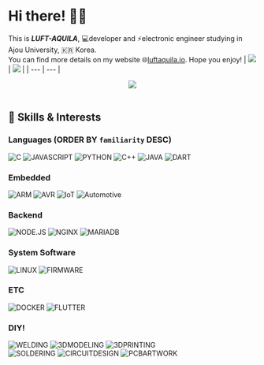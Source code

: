 # Hi there! 🙋‍♂️
This is _**LUFT-AQUILA**_, 💻developer and ⚡electronic engineer studying in Ajou University, 🇰🇷 Korea.  
You can find more details on my website 🌐[luftaquila.io](https://luftaquila.io). Hope you enjoy!
| <img src="https://github-readme-stats.vercel.app/api?username=luftaquila&show_icons=true&include_all_commits=true"> | <img src="https://github-readme-stats.vercel.app/api/top-langs/?username=luftaquila&hide=html,css,scss,AutoHotKey,batchfile,powershell&langs_count=4"> |
| --- | --- |

<div align="center">
    <a href="https://github.com/luftaquila?tab=followers"><img src="https://img.shields.io/github/followers/luftaquila.svg?style=social&label=Follow&maxAge=z"></a>
</div>
<br>

## 🚀 Skills & Interests
### Languages (ORDER BY `familiarity` DESC)
![C](https://img.shields.io/badge/C-00599C?style=for-the-badge&logo=c&logoColor=white)
![JAVASCRIPT](https://img.shields.io/badge/JavaScript-323330?style=for-the-badge&logo=javascript&logoColor=F7DF1E)
![PYTHON](https://img.shields.io/badge/Python-3776AB?style=for-the-badge&logo=python&logoColor=white)
![C++](https://img.shields.io/badge/C%2B%2B-00599C?style=for-the-badge&logo=c%2B%2B&logoColor=white)
![JAVA](https://img.shields.io/badge/Java-ED8B00?style=for-the-badge&logo=oracle&logoColor=white)
![DART](https://img.shields.io/badge/Dart-0175C2?style=for-the-badge&logo=dart&logoColor=white)

### Embedded
![ARM](https://img.shields.io/badge/arm-0091BD?style=for-the-badge&logo=arm&logoColor=white)
![AVR](https://img.shields.io/badge/avr-00979D?style=for-the-badge&logo=Arduino&logoColor=white)
![IoT](https://img.shields.io/badge/IoT-E7352C?style=for-the-badge&logo=esphome&logoColor=white)
![Automotive](https://img.shields.io/badge/automotive-30B980?style=for-the-badge&logo=Minutemailer&logoColor=white)

### Backend
![NODE.JS](https://img.shields.io/badge/Node.js-339933?style=for-the-badge&logo=nodedotjs&logoColor=white)
![NGINX](https://img.shields.io/badge/Nginx-009639?style=for-the-badge&logo=nginx&logoColor=white)
![MARIADB](https://img.shields.io/badge/MariaDB-003545?style=for-the-badge&logo=mariadb&logoColor=white) 

### System Software
![LINUX](https://img.shields.io/badge/LINUX-FCC624?style=for-the-badge&logo=linux&logoColor=black)
![FIRMWARE](https://img.shields.io/badge/Firmware-556472?style=for-the-badge&logo=figshare&logoColor=white)

### ETC
![DOCKER](https://img.shields.io/badge/Docker-2CA5E0?style=for-the-badge&logo=docker&logoColor=white) 
![FLUTTER](https://img.shields.io/badge/Flutter-02569B?style=for-the-badge&logo=flutter&logoColor=white)

### DIY!
![WELDING](https://img.shields.io/badge/WELDING-324FFF?style=for-the-badge&logo=Lit&logoColor=white) 
![3DMODELING](https://img.shields.io/badge/3D%20MODELING-E7352C?style=for-the-badge&logo=Autodesk&logoColor=white) 
![3DPRINTING](https://img.shields.io/badge/3D%20PRINTING-137CBD?style=for-the-badge&logo=Blueprint&logoColor=white)<br>
![SOLDERING](https://img.shields.io/badge/SOLDERING-556472?style=for-the-badge&logo=Openlayers&logoColor=white)
![CIRCUITDESIGN](https://img.shields.io/badge/CIRCUIT%20DESIGN-006600?style=for-the-badge&logo=node-red&logoColor=white)
![PCBARTWORK](https://img.shields.io/badge/PCB%20ARTWORK-2D50A5?style=for-the-badge&logo=Archicad&logoColor=white)

